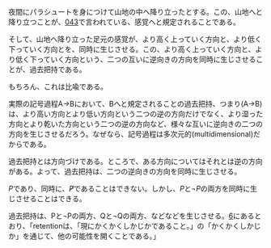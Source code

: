 夜間にパラシュートを身につけて山地の中へ降り立ったとする。この、山地へと降り立つことが、[043](https://github.com/TomonariMASADA/didactic-fiesta/blob/main/043.md)で言われている、感覚へと規定されることである。

そして、山地へ降り立った足元の感覚が、より高く上っていく方向と、より低く下っていく方向とを、同時に生じさせる。この、より高く上っていく方向と、より低く下っていく方向という、二つの互いに逆向きの方向を同時に生じさせることが、過去把持である。

もちろん、これは比喩である。

実際の記号過程A->Bにおいて、Bへと規定されることの過去把持、つまり(A->B)は、より高い方向とより低い方向という二つの逆の方向だけでなく、より湿った方向とより乾いた方向という二つの逆の方向など、様々な互いに逆向きの二つの方向を生じさせるだろう。なぜなら、記号過程は多次元的(multidimensional)だからである。

過去把持とは方向づけである。ところで、ある方向についてはそれとは逆の方向がある。よって、過去把持は、二つの逆向きの方向を同時に生じさせる。

$P$であり、同時に、$\not P$であることはできない。しかし、$P$と$\neg P$の両方を同時に生じさせることはできる。

過去把持は、Pと$\neg$Pの両方、Qと$\neg$Qの両方、などなどを生じさせる。[6](https://github.com/TomonariMASADA/didactic-fiesta/blob/main/006.md)にあるとおり、「retentionは、「現にかくかくしかじかであること。」の「かくかくしかじか」を通じて、他の可能性を開くことである。」
